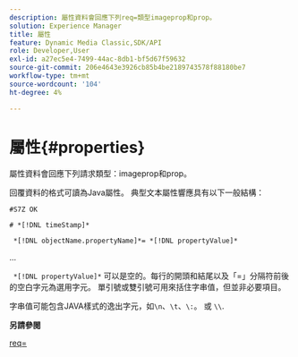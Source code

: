 ```yaml
---
description: 屬性資料會回應下列req=類型imageprop和prop。
solution: Experience Manager
title: 屬性
feature: Dynamic Media Classic,SDK/API
role: Developer,User
exl-id: a27ec5e4-7499-44ac-8db1-bf5d67f59632
source-git-commit: 206e4643e3926cb85b4be2189743578f88180be7
workflow-type: tm+mt
source-wordcount: '104'
ht-degree: 4%

---
```


# 屬性{#properties}

屬性資料會回應下列請求類型：imageprop和prop。

回覆資料的格式可讀為Java屬性。 典型文本屬性響應具有以下一般結構：

`#S7Z OK`

`# *[!DNL timeStamp]*`

` *[!DNL objectName.propertyName]*= *[!DNL propertyValue]*`

...

` *[!DNL propertyValue]*` 可以是空的。每行的開頭和結尾以及「=」分隔符前後的空白字元為選用字元。 單引號或雙引號可用來括住字串值，但並非必要項目。

字串值可能包含JAVA樣式的逸出字元，如`\n`、`\t`、`\:`。 或 `\\`.

**另請參閱**

[req=](../../../../../ir-api/http-protocol/image-rendering-api-ref/c-ir-http-protocol-ref/c-ir-http-protocol-command-reference/r-ir-req.md#reference-792b1a663fb64261bd2de2a209b847fb)
